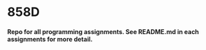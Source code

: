 # 858D

#### Repo for all programming assignments. See README.md in each assignments for more detail.
 